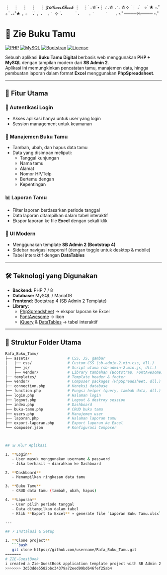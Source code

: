 ┆　┆　┆　┆　┆   𝓩𝓲𝓮𝓖𝓾𝓮𝓼𝓽𝓑𝓸𝓸𝓴
┆　┆  ࣪ ˖☆ ࣪⭑┆ ݁˖ .☆ . ݁ ˖ 
☆⊹ ࣪ ┆ ˖ ࣪　⊹ ࣪ ★ ⋆.˚  ⊹ ࣪
   ࣪ ˖⋆˚★ ₊ ⊹　  ࣪˖ ࣪ ₊  ࣪ ˖　
. ݁　⊹ ࣪ ˖　　　 ࣪ ˖
　　.  ݁　　　  ݁
　　. 
⋆.˚ ────୨ৎ──── ⋆.˚
# 📖 Zie Buku Tamu

[![PHP](https://img.shields.io/badge/PHP-7%20%2F%208-blue?logo=php)](https://www.php.net/)
[![MySQL](https://img.shields.io/badge/Database-MySQL%2FMariaDB-orange?logo=mysql)](https://www.mysql.com/)
[![Bootstrap](https://img.shields.io/badge/Bootstrap-4-purple?logo=bootstrap)](https://getbootstrap.com/)
[![License](https://img.shields.io/badge/license-MIT-green.svg)](LICENSE)

Sebuah aplikasi **Buku Tamu Digital** berbasis web menggunakan **PHP + MySQL** dengan tampilan modern dari **SB Admin 2**.  
Aplikasi ini memungkinkan pencatatan tamu, manajemen data, hingga pembuatan laporan dalam format **Excel** menggunakan **PhpSpreadsheet**.

---

## 🚀 Fitur Utama

### 🔐 Autentikasi Login
- Akses aplikasi hanya untuk user yang login  
- Session management untuk keamanan  

### 📑 Manajemen Buku Tamu
- Tambah, ubah, dan hapus data tamu  
- Data yang disimpan meliputi:  
  - Tanggal kunjungan  
  - Nama tamu  
  - Alamat  
  - Nomor HP/Telp  
  - Bertemu dengan  
  - Kepentingan  

### 📊 Laporan Tamu
- Filter laporan berdasarkan periode tanggal  
- Data laporan ditampilkan dalam tabel interaktif  
- Ekspor laporan ke file **Excel** dengan sekali klik  

### 🎨 UI Modern
- Menggunakan template **SB Admin 2 (Bootstrap 4)**  
- Sidebar navigasi responsif (dengan toggle untuk desktop & mobile)  
- Tabel interaktif dengan **DataTables**  

---

## 🛠️ Teknologi yang Digunakan
- **Backend:** PHP 7 / 8  
- **Database:** MySQL / MariaDB  
- **Frontend:** Bootstrap 4 (SB Admin 2 Template)  
- **Library:**  
  - [PhpSpreadsheet](https://phpspreadsheet.readthedocs.io/) → ekspor laporan ke Excel  
  - [FontAwesome](https://fontawesome.com/) → ikon  
  - [jQuery](https://jquery.com/) & [DataTables](https://datatables.net/) → tabel interaktif  

---

## 📂 Struktur Folder Utama

```bash
Rafa_Buku_Tamu/
├── assets/                 # CSS, JS, gambar
│   ├── css/                # Custom CSS (sb-admin-2.min.css, dll.)
│   ├── js/                 # Script utama (sb-admin-2.min.js, dll.)
│   ├── vendor/             # Library tambahan (Bootstrap, FontAwesome, DataTables)
├── templates/              # Template header & footer
├── vendor/                 # Composer packages (PhpSpreadsheet, dll.)
├── connection.php          # Koneksi database
├── function.php            # Fungsi helper (query, tambah data, dll.)
├── login.php               # Halaman login
├── logout.php              # Logout & destroy session
├── index.php               # Dashboard
├── buku-tamu.php           # CRUD buku tamu
├── users.php               # Manajemen user
├── laporan.php             # Halaman laporan tamu
├── export-laporan.php      # Export laporan ke Excel
└── composer.json           # Konfigurasi Composer



## 📊 Alur Aplikasi

1. **Login**  
   - User masuk menggunakan username & password  
   - Jika berhasil → diarahkan ke Dashboard  

2. **Dashboard**  
   - Menampilkan ringkasan data tamu  

3. **Buku Tamu**  
   - CRUD data tamu (tambah, ubah, hapus)  

4. **Laporan**  
   - User pilih periode tanggal  
   - Data ditampilkan dalam tabel  
   - Klik **Export to Excel** → generate file `Laporan Buku Tamu.xlsx`  

---

## ⚡ Instalasi & Setup

1. **Clone project**
   ```bash
   git clone https://github.com/username/Rafa_Buku_Tamu.git
=======
# ZIE-GuestBook
i created a Zie-GuestBook application template project with SB Admin 2
>>>>>>> 3d53dde5582bbc34379a72eed99bd646fef25ab4
